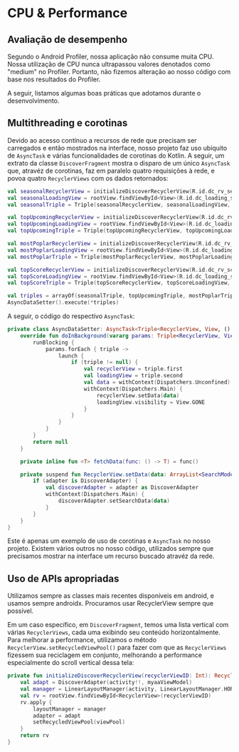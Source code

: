 # CPU & Performance

## Avaliação de desempenho

Segundo o Android Profiler, nossa aplicação não consume muita CPU. Nossa utilização de CPU nunca ultrapassou valores denotados como "medium" no Profiler. Portanto, não fizemos alteração ao nosso código com base nos resultados do Profiler.

A seguir, listamos algumas boas práticas que adotamos durante o desenvolvimento.

## Multithreading e corotinas

Devido ao acesso contínuo a recursos de rede que precisam ser carregados e então mostrados na interface, nosso projeto faz uso ubíquito de `AsyncTask` e várias funcionalidades de corotinas do Kotlin. A seguir, um extrato da classe `DiscoverFragment` mostra o disparo de um único `AsyncTask` que, atravéz de corotinas, faz em paralelo quatro requisições à rede, e povoa quatro `RecyclerViews` com os dados retornados:

```kotlin
val seasonalRecyclerView = initializeDiscoverRecyclerView(R.id.dc_rv_seasonal)
val seasonalLoadingView = rootView.findViewById<View>(R.id.dc_loading_seasonal)
val seasonalTriple = Triple(seasonalRecyclerView, seasonalLoadingView, fetchCurrentSeason)

val topUpcomingRecyclerView = initializeDiscoverRecyclerView(R.id.dc_rv_top_upcoming)
val topUpcomingLoadingView = rootView.findViewById<View>(R.id.dc_loading_top_upcoming)
val topUpcomingTriple = Triple(topUpcomingRecyclerView, topUpcomingLoadingView, fetchTopUpcoming)

val mostPoplarRecyclerView = initializeDiscoverRecyclerView(R.id.dc_rv_mp)
val mostPoplarLoadingView = rootView.findViewById<View>(R.id.dc_loading_mp)
val mostPoplarTriple = Triple(mostPoplarRecyclerView, mostPoplarLoadingView, fetchMostPoplar)

val topScoreRecyclerView = initializeDiscoverRecyclerView(R.id.dc_rv_score)
val topScoreLoadingView = rootView.findViewById<View>(R.id.dc_loading_score)
val topScoreTriple = Triple(topScoreRecyclerView, topScoreLoadingView, fetchTopScore)

val triples = arrayOf(seasonalTriple, topUpcomingTriple, mostPoplarTriple, topScoreTriple)
AsyncDataSetter().execute(*triples)
```

A seguir, o código do respectivo `AsyncTask`:

```kotlin
private class AsyncDataSetter: AsyncTask<Triple<RecyclerView, View, () -> ArrayList<SearchModel>>, Void, Void>() {
    override fun doInBackground(vararg params: Triple<RecyclerView, View, () -> ArrayList<SearchModel>>?): Void? {
        runBlocking {
            params.forEach { triple ->
                launch {
                    if (triple != null) {
                        val recyclerView = triple.first
                        val loadingView = triple.second
                        val data = withContext(Dispatchers.Unconfined) { fetchData(triple.third) }
                        withContext(Dispatchers.Main) {
                            recyclerView.setData(data)
                            loadingView.visibility = View.GONE
                        }
                    }
                }
            }
        }
        return null
    }

    private inline fun <T> fetchData(func: () -> T) = func()

    private suspend fun RecyclerView.setData(data: ArrayList<SearchModel>) {
        if (adapter is DiscoverAdapter) {
            val discoverAdapter = adapter as DiscoverAdapter
            withContext(Dispatchers.Main) {
                discoverAdapter.setSearchData(data)
            }
        }
    }
}
```

Este é apenas um exemplo de uso de corotinas e `AsyncTask` no nosso projeto. Existem vários outros no nosso código, utilizados sempre que precisamos mostrar na interface um recurso buscado atravéz da rede.

## Uso de APIs apropriadas

Utilizamos sempre as classes mais recentes disponíveis em android, e usamos sempre androidx. Procuramos usar RecyclerView sempre que possível.

Em um caso específico, em `DiscoverFragment`, temos uma lista vertical com várias `RecyclerViews`, cada uma exibindo seu conteúdo horizontalmente. Para melhorar a performance, utilizamos o método `RecyclerView.setRecycledViewPool()` para fazer com que as `RecyclerViews` fizessem sua reciclagem em conjunto, melhorando a performance especialmente do scroll vertical dessa tela:

```kotlin
private fun initializeDiscoverRecyclerView(recyclerViewID: Int): RecyclerView {
    val adapt = DiscoverAdapter(activity!!, myaaViewModel)
    val manager = LinearLayoutManager(activity, LinearLayoutManager.HORIZONTAL, false)
    val rv = rootView.findViewById<RecyclerView>(recyclerViewID)
    rv.apply {
        layoutManager = manager
        adapter = adapt
        setRecycledViewPool(viewPool)
    }
    return rv
}
```